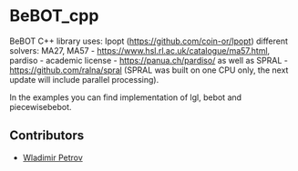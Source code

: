 # BeBOT_cpp
BeBOT C++ library uses:
Ipopt (https://github.com/coin-or/Ipopt)
different solvers: MA27, MA57 - https://www.hsl.rl.ac.uk/catalogue/ma57.html, pardiso - academic license - https://panua.ch/pardiso/ as well as SPRAL - https://github.com/ralna/spral (SPRAL was built on one CPU only, the next update will include parallel processing).

In the examples you can find implementation of lgl, bebot and piecewisebebot.

## Contributors
- [Wladimir Petrov](https://github.com/wladimirpetrov)

